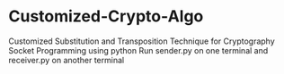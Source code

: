 # Customized-Crypto-Algo 
Customized Substitution and Transposition Technique for Cryptography
Socket Programming using python 
Run sender.py on one terminal and receiver.py on another terminal
